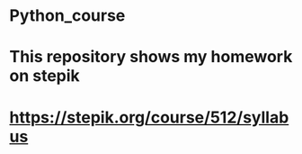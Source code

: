 # Python_course
# This repository shows my homework on stepik
# https://stepik.org/course/512/syllabus